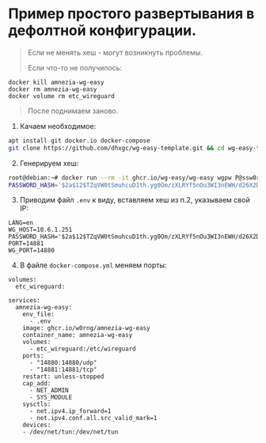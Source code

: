 # Пример простого развертывания в дефолтной конфигурации.

> Если не менять хеш - могут возникнуть проблемы.
>
> Если что-то не получилось:
```
docker kill amnezia-wg-easy
docker rm amnezia-wg-easy
docker volume rm etc_wireguard
```
> После поднимаем заново.


1. Качаем необходимое:
```bash
apt install git docker.io docker-compose
git clone https://github.com/dhxgc/wg-easy-template.git && cd wg-easy-template/amnezia-default
```

2. Генерируем хеш:
```bash
root@debian:~# docker run --rm -it ghcr.io/wg-easy/wg-easy wgpw P@ssw0rd
PASSWORD_HASH='$2a$12$TZqVW0tSmuhcuD1th.yg0Om/zXLRYf5nOu3WI3nEWH/d26X2DNlGi'
```

3. Приводим файл `.env` к виду, вставляем хеш из п.2, указываем свой IP:
```
LANG=en
WG_HOST=10.6.1.251
PASSWORD_HASH='$2a$12$TZqVW0tSmuhcuD1th.yg0Om/zXLRYf5nOu3WI3nEWH/d26X2DNlGi'
PORT=14881
WG_PORT=14880
```

4. В файле `docker-compose.yml` меняем порты:
```
volumes:
  etc_wireguard:

services:
  amnezia-wg-easy:
    env_file:
      - .env
    image: ghcr.io/w0rng/amnezia-wg-easy
    container_name: amnezia-wg-easy
    volumes:
      - etc_wireguard:/etc/wireguard
    ports:
      - "14880:14880/udp"
      - "14881:14881/tcp"
    restart: unless-stopped
    cap_add:
      - NET_ADMIN
      - SYS_MODULE
    sysctls:
      - net.ipv4.ip_forward=1
      - net.ipv4.conf.all.src_valid_mark=1
    devices:
    - /dev/net/tun:/dev/net/tun
```
